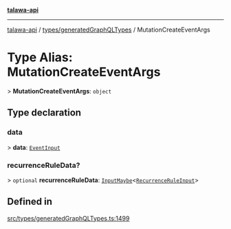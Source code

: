 [**talawa-api**](../../../README.md)

***

[talawa-api](../../../modules.md) / [types/generatedGraphQLTypes](../README.md) / MutationCreateEventArgs

# Type Alias: MutationCreateEventArgs

\> **MutationCreateEventArgs**: `object`

## Type declaration

### data

\> **data**: [`EventInput`](EventInput.md)

### recurrenceRuleData?

\> `optional` **recurrenceRuleData**: [`InputMaybe`](InputMaybe.md)\<[`RecurrenceRuleInput`](RecurrenceRuleInput.md)\>

## Defined in

[src/types/generatedGraphQLTypes.ts:1499](https://github.com/PalisadoesFoundation/talawa-api/blob/039b0f127fb8caa46d57186ab4b3bb27fe150903/src/types/generatedGraphQLTypes.ts#L1499)
